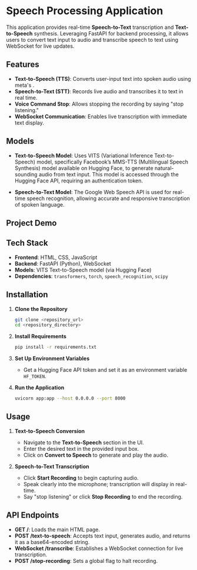 # Speech Processing Application

This application provides real-time **Speech-to-Text** transcription and **Text-to-Speech** synthesis. Leveraging FastAPI for backend processing, it allows users to convert text input to audio and transcribe speech to text using WebSocket for live updates.

## Features

- **Text-to-Speech (TTS)**: Converts user-input text into spoken audio using meta's .
- **Speech-to-Text (STT)**: Records live audio and transcribes it to text in real time.
- **Voice Command Stop**: Allows stopping the recording by saying "stop listening."
- **WebSocket Communication**: Enables live transcription with immediate text display.

## Models
- **Text-to-Speech Model**: Uses VITS (Variational Inference Text-to-Speech) model, specifically Facebook’s MMS-TTS (Multilingual Speech Synthesis) model available on Hugging Face, to generate natural-sounding audio from text input. This model is accessed through the Hugging Face API, requiring an authentication token.

- **Speech-to-Text Model**: The Google Web Speech API is used for real-time speech recognition, allowing accurate and responsive transcription of spoken language.

## Project Demo

## Tech Stack

- **Frontend**: HTML, CSS, JavaScript
- **Backend**: FastAPI (Python), WebSocket
- **Models**: VITS Text-to-Speech model (via Hugging Face)
- **Dependencies**: `transformers`, `torch`, `speech_recognition`, `scipy`

## Installation

1. **Clone the Repository**
    ```bash
    git clone <repository_url>
    cd <repository_directory>
    ```

2. **Install Requirements**
    ```bash
    pip install -r requirements.txt
    ```

3. **Set Up Environment Variables**
   - Get a Hugging Face API token and set it as an environment variable `HF_TOKEN`.

4. **Run the Application**
    ```bash
    uvicorn app:app --host 0.0.0.0 --port 8000
    ```



## Usage

1. **Text-to-Speech Conversion**
   - Navigate to the **Text-to-Speech** section in the UI.
   - Enter the desired text in the provided input box.
   - Click on **Convert to Speech** to generate and play the audio.
  
2. **Speech-to-Text Transcription**
   - Click **Start Recording** to begin capturing audio.
   - Speak clearly into the microphone; transcription will display in real-time.
   - Say "stop listening" or click **Stop Recording** to end the recording.

## API Endpoints

- **GET /**: Loads the main HTML page.
- **POST /text-to-speech**: Accepts text input, generates audio, and returns it as a base64-encoded string.
- **WebSocket /transcribe**: Establishes a WebSocket connection for live transcription.
- **POST /stop-recording**: Sets a global flag to halt recording.


